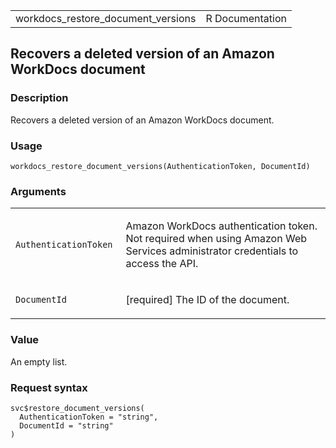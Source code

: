 <table style="width: 100%;">
<tbody>
<tr class="odd">
<td>workdocs_restore_document_versions</td>
<td style="text-align: right;">R Documentation</td>
</tr>
</tbody>
</table>

## Recovers a deleted version of an Amazon WorkDocs document

### Description

Recovers a deleted version of an Amazon WorkDocs document.

### Usage

    workdocs_restore_document_versions(AuthenticationToken, DocumentId)

### Arguments

<table>
<colgroup>
<col style="width: 35%" />
<col style="width: 65%" />
</colgroup>
<tbody>
<tr class="odd">
<td><code
id="workdocs_restore_document_versions_:_AuthenticationToken">AuthenticationToken</code></td>
<td><p>Amazon WorkDocs authentication token. Not required when using
Amazon Web Services administrator credentials to access the
API.</p></td>
</tr>
<tr class="even">
<td><code
id="workdocs_restore_document_versions_:_DocumentId">DocumentId</code></td>
<td><p>[required] The ID of the document.</p></td>
</tr>
</tbody>
</table>

### Value

An empty list.

### Request syntax

    svc$restore_document_versions(
      AuthenticationToken = "string",
      DocumentId = "string"
    )
